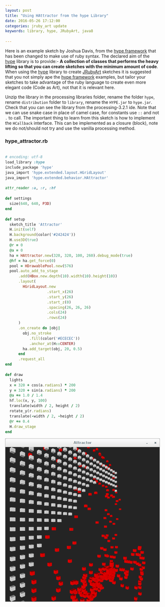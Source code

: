 ```yaml
---
layout: post
title: "Using HAttractor from the hype Library"
date: 2016-05-26 17:12:00
categories: jruby_art update
keywords: library, hype, JRubyArt, java8

---
```


Here is an example sketch by Joshua Davis, from the [hype framework][hype_framework] that has been changed to make use of ruby syntax.
The declared aim of the [hype][hype_library] library is to provide:-
__A collection of classes that performs the heavy lifting so that you can create sketches with the minimum amount of code__. When using the [hype][hype_library] library to create [JRubyArt][jruby_art] sketches it is suggested that you not simply ape the [hype framework][hype_framework] examples, but tailor your sketches to take advantage of the ruby language to create even more elegant code (Code as Art), not that it is relevant here. 

Unzip the library in the processing libraries folder, rename the folder `hype`, rename `distribution` folder to `library`, rename the `HYPE.jar` to `hype.jar`. Check that you can see the library from the processing-3.2.1 ide. Note that we can use snake case in place of camel case, for constants use `::` and not `.` to call. The important thing to learn from this sketch is how to implement the `HCallback` interface. This can be implemented as a closure (block), note we do not/should not try and use the vanilla processing method. 


### hype_attractor.rb ###

```ruby

# encoding: utf-8
load_library :hype
include_package 'hype'
java_import 'hype.extended.layout.HGridLayout'
java_import 'hype.extended.behavior.HAttractor'

attr_reader :a, :r, :hf

def settings
  size(640, 640, P3D)
end

def setup
  sketch_title 'Attractor'
  H.init(self)
  H.background(color('#242424'))
  H.use3D(true)
  @r = 0
  @a = 0
  ha = HAttractor.new(320, 320, 100, 260).debug_mode(true)
  @hf = ha.get_force(0)
  pool = HDrawablePool.new(576)
  pool.auto_add_to_stage
      .add(HBox.new.depth(10).width(10).height(10))
      .layout(
        HGridLayout.new
                   .start_x(26)
                   .start_y(26)
                   .start_z(0)
                   .spacing(26, 26, 26)
                   .cols(24)
                   .rows(24)
      )
      .on_create do |obj|
        obj.no_stroke
           .fill(color('#ECECEC'))
           .anchor_at(H::CENTER)
        ha.add_target(obj, 20, 0.5)
      end
      .request_all
end

def draw
  lights
  x = 320 + cos(a.radians) * 200
  y = 320 + sin(a.radians) * 200
  @a += 1.0 / 1.4
  hf.loc(x, y, 100)
  translate(width / 2, height / 2)
  rotate_y(r.radians)
  translate(-width / 2, -height / 2)
  @r += 0.4
  H.draw_stage
end
```

<img src="/assets/h_attractor.png" />

[jruby_art]:https://ruby-processing.github.io/JRubyArt/
[hype_library]:https://github.com/hype/HYPE_Processing
[hype_framework]:http://www.hypeframework.org/